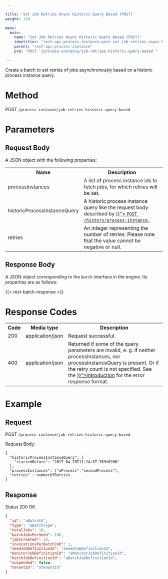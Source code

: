 ```yaml
---

title: 'Set Job Retries Async Historic Query Based (POST)'
weight: 110

menu:
  main:
    name: "Set Job Retries Async Historic Query Based (POST)"
    identifier: "rest-api-process-instance-post-set-job-retries-async-historic-query-based"
    parent: "rest-api-process-instance"
    pre: "POST `/process-instance/job-retries-historic-query-based`"

---
```


Create a batch to set retries of jobs asynchronously based on a historic process instance query.

# Method

POST `/process-instance/job-retries-historic-query-based`


# Parameters

## Request Body

A JSON object with the following properties:

<table class="table table-striped">
  <tr>
    <th>Name</th>
    <th>Description</th>
  </tr>
  <tr>
    <td>processInstances</td>
    <td>A list of process instance ids to fetch jobs, for which retries will be set.</td>
  </tr>
  <tr>
    <td>historicProcessInstanceQuery</td>
    <td>
      A historic process instance query like the request body described by
      <a href="{{< ref "/reference/rest/history/process-instance/post-process-instance-query.md#request-body" >}}">
        <code>POST /history/process-instance</code>
      </a>.
    </td>
  </tr>
  <tr>
    <td>retries</td>
    <td>An integer representing the number of retries. Please note that the value cannot be negative or null.</td>
  </tr>
</table>

## Response Body

A JSON object corresponding to the `Batch` interface in the engine. Its properties are as follows:

{{< rest-batch-response >}}

# Response Codes

<table class="table table-striped">
  <tr>
    <th>Code</th>
    <th>Media type</th>
    <th>Description</th>
  </tr>
  <tr>
    <td>200</td>
    <td>application/json</td>
    <td>Request successful.</td>
  </tr>
  <tr>
    <td>400</td>
    <td>application/json</td>
    <td>Returned if some of the query parameters are invalid, e. g. if neither processInstances, nor processInstanceQuery is present. Or if the retry count is not specified. See the <a href="{{< ref "/reference/rest/overview/_index.md#error-handling" >}}">Introduction</a> for the error response format.</td>
  </tr>
</table>


# Example

## Request

POST `/process-instance/job-retries-historic-query-based`

Request Body:

    {
      "historicProcessInstanceQuery": {
        "startedBefore": "2017-04-28T11:24:37.769+0200"
      },
      "processInstances": ["aProcess","secondProcess"],
      "retries" : numberOfRetries
    }

## Response

Status 200 OK

```json
{
  "id": "aBatchId",
  "type": "aBatchType",
  "totalJobs": 10,
  "batchJobsPerSeed": 100,
  "jobsCreated": 10,
  "invocationsPerBatchJob": 1,
  "seedJobDefinitionId": "aSeedJobDefinitionId",
  "monitorJobDefinitionId": "aMonitorJobDefinitionId",
  "batchJobDefinitionId": "aBatchJobDefinitionId",
  "suspended": false,
  "tenantId": "aTenantId"
}
```
